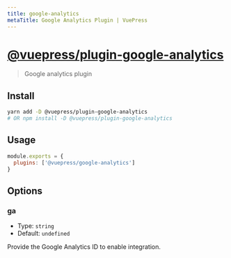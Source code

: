 ```yaml
---
title: google-analytics
metaTitle: Google Analytics Plugin | VuePress
---
```


# [@vuepress/plugin-google-analytics](https://github.com/vuejs/vuepress/tree/master/packages/%40vuepress/plugin-google-analytics)


> Google analytics plugin

## Install

```bash
yarn add -D @vuepress/plugin-google-analytics
# OR npm install -D @vuepress/plugin-google-analytics
```

## Usage

```javascript
module.exports = {
  plugins: ['@vuepress/google-analytics'] 
}
```

## Options

### ga

- Type: `string`
- Default: `undefined`

Provide the Google Analytics ID to enable integration.
